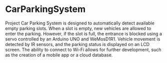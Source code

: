 # CarParkingSystem

Project Car Parking System is designed to automatically detect available empty parking slots.
When a slot is empty, new vehicles are allowed to enter the parking. However, if the slot is full, the entrance is blocked using a servo controlled by an Arduino UNO and WeMosD1R1. 
Vehicle movement is detected by IR sensors, and the parking status is displayed on an LCD screen.
The ability to connect to Wi-Fi allows for further development, such as the creation of a mobile app or a cloud database.
